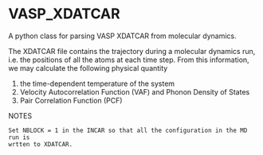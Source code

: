 # VASP_XDATCAR
A python class for parsing VASP XDATCAR from molecular dynamics.

The XDATCAR file contains the trajectory during a molecular dynamics run, i.e.
the positions of all the atoms at each time step.  From this information, we may
calculate the following physical quantity

1. the time-dependent temperature of the system
2. Velocity Autocorrelation Function (VAF) and Phonon Density of States
3. Pair Correlation Function (PCF)

NOTES

    Set NBLOCK = 1 in the INCAR so that all the configuration in the MD run is
    wrtten to XDATCAR.
